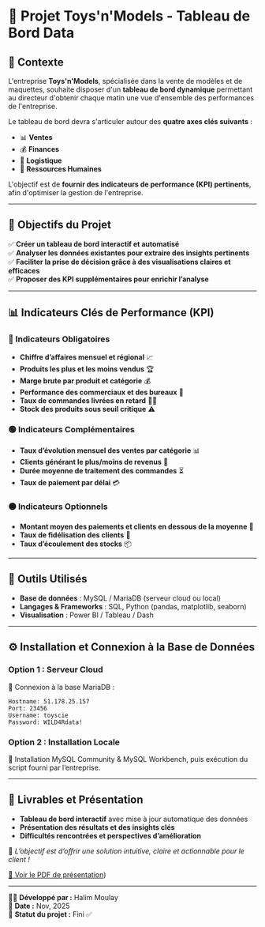 # 🎯 Projet Toys'n'Models - Tableau de Bord Data

## 📌 Contexte
L'entreprise **Toys'n'Models**, spécialisée dans la vente de modèles et de maquettes, souhaite disposer d'un **tableau de bord dynamique** permettant au directeur d'obtenir chaque matin une vue d'ensemble des performances de l'entreprise.

Le tableau de bord devra s'articuler autour des **quatre axes clés suivants** :
- 📊 **Ventes**
- 💰 **Finances**
- 🚚 **Logistique**
- 🏢 **Ressources Humaines**

L'objectif est de **fournir des indicateurs de performance (KPI) pertinents**, afin d'optimiser la gestion de l'entreprise.

---

## 🎯 Objectifs du Projet

✅ **Créer un tableau de bord interactif et automatisé**  
✅ **Analyser les données existantes pour extraire des insights pertinents**  
✅ **Faciliter la prise de décision grâce à des visualisations claires et efficaces**  
✅ **Proposer des KPI supplémentaires pour enrichir l’analyse**

---

## 📊 Indicateurs Clés de Performance (KPI)

### 🔴 Indicateurs Obligatoires  
- **Chiffre d’affaires mensuel et régional** 📈  
- **Produits les plus et les moins vendus** 🏆  
- **Marge brute par produit et catégorie** 💰  
- **Performance des commerciaux et des bureaux** 🏢  
- **Taux de commandes livrées en retard** 🚚💨  
- **Stock des produits sous seuil critique** ⚠️

### 🟢 Indicateurs Complémentaires  
- **Taux d’évolution mensuel des ventes par catégorie** 📊  
- **Clients générant le plus/moins de revenus** 👥  
- **Durée moyenne de traitement des commandes** ⏳  
- **Taux de paiement par délai** 💳  

### ⚫ Indicateurs Optionnels  
- **Montant moyen des paiements et clients en dessous de la moyenne** 🏦  
- **Taux de fidélisation des clients** 🔄  
- **Taux d’écoulement des stocks** 📦  

---

## 🔧 Outils Utilisés  
- **Base de données** : MySQL / MariaDB (serveur cloud ou local)  
- **Langages & Frameworks** : SQL, Python (pandas, matplotlib, seaborn)  
- **Visualisation** : Power BI / Tableau / Dash  

---

## ⚙️ Installation et Connexion à la Base de Données  

### Option 1 : Serveur Cloud
📌 Connexion à la base MariaDB :
```
Hostname: 51.178.25.157
Port: 23456
Username: toyscie
Password: WILD4Rdata!
```

### Option 2 : Installation Locale
📌 Installation MySQL Community & MySQL Workbench, puis exécution du script fourni par l’entreprise.

---

## 🚀 Livrables et Présentation
- **Tableau de bord interactif** avec mise à jour automatique des données
- **Présentation des résultats et des insights clés**
- **Difficultés rencontrées et perspectives d’amélioration**

📢 *L’objectif est d’offrir une solution intuitive, claire et actionnable pour le client !*

[📄 Voir le PDF de présentation](https://www.canva.com/design/DAGUNqgbKgo/2xTC6exHMyvIXQT3rNh6ug/view?utm_content=DAGUNqgbKgo&utm_campaign=designshare&utm_medium=link2&utm_source=uniquelinks&utlId=h4b297a13d0))

---

👨‍💻 **Développé par :** Halim Moulay  
📅 **Date :** Nov, 2025  
📂 **Statut du projet :** Fini ✅
